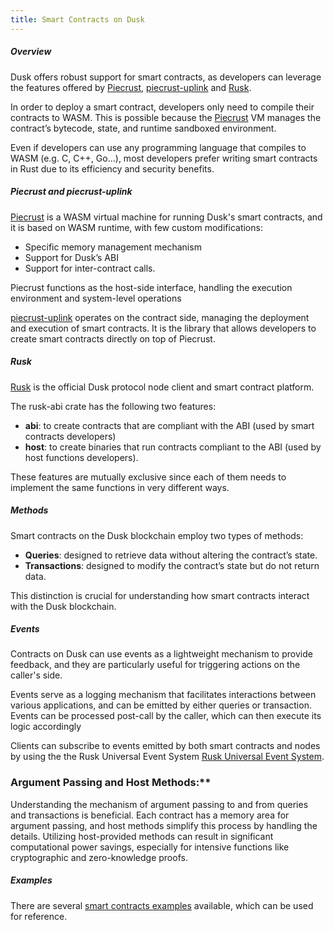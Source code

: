 ```yaml
---
title: Smart Contracts on Dusk
---
```



##### Overview


Dusk offers robust support for smart contracts, as developers can leverage the features offered by <a href="https://github.com/dusk-network/piecrust" target="_blank" >Piecrust</a>, <a href="https://github.com/dusk-network/piecrust/blob/main/piecrust-uplink/README.md" target="_blank" >piecrust-uplink</a>  and  <a href="https://github.com/dusk-network/rusk" target="_blank" >Rusk</a>.

In order to deploy a smart contract, developers only need to compile their contracts to WASM. This is possible because the <a href="https://github.com/dusk-network/piecrust" target="_blank" >Piecrust</a> VM manages the contract’s bytecode, state, and runtime sandboxed environment.  

Even if developers can use any programming language that compiles to WASM (e.g.  C, C++, Go...), most developers prefer writing smart contracts in Rust due to its efficiency and security benefits.

##### Piecrust and piecrust-uplink

<a href="https://github.com/dusk-network/piecrust" target="_blank" >Piecrust</a> is a WASM virtual machine for running Dusk's smart contracts, and it is based on WASM runtime, with few custom modifications:
- Specific memory management mechanism
- Support for Dusk’s ABI
- Support for inter-contract calls. 

Piecrust functions as the host-side interface, handling the execution environment and system-level operations

<a href="https://github.com/dusk-network/piecrust/blob/main/piecrust-uplink/README.md" target="_blank" >piecrust-uplink</a> operates on the contract side, managing the deployment and execution of smart contracts. It is the library that allows developers to create smart contracts directly on top of Piecrust.

##### Rusk

<a href="https://github.com/dusk-network/rusk" target="_blank" >Rusk</a>  is the official Dusk protocol node client and smart contract platform.

The rusk-abi crate has the following two features: 
- **abi**: to create contracts that are compliant with the ABI (used by smart contracts developers)
- **host**: to create binaries that run contracts compliant to the ABI (used by host functions developers).

These features are mutually exclusive since each of them needs to implement the same functions in very different ways. 


##### Methods

Smart contracts on the Dusk blockchain employ two types of methods: 
- **Queries**: designed to retrieve data without altering the contract’s state.
- **Transactions**: designed to modify the contract’s state but do not return data. 

This distinction is crucial for understanding how smart contracts interact with the Dusk blockchain.


##### Events

Contracts on Dusk can use events as a lightweight mechanism to provide feedback, and they are particularly useful for triggering actions on the caller's side.

Events serve as a logging mechanism that facilitates interactions between various applications, and can be emitted by either queries or transaction. Events can be processed post-call by the caller, which can then execute its logic accordingly

Clients can subscribe to events emitted by both smart contracts and nodes by using the the Rusk Universal Event System <a href="https://github.com/dusk-network/rusk/wiki/RUES-(Rusk-Universal-Event-System)" target="_blank" >Rusk Universal Event System</a>.

### Argument Passing and Host Methods:**  
Understanding the mechanism of argument passing to and from queries and transactions is beneficial. Each contract has a memory area for argument passing, and host methods simplify this process by handling the details. Utilizing host-provided methods can result in significant computational power savings, especially for intensive functions like cryptographic and zero-knowledge proofs.



##### Examples

There are several <a href="https://github.com/dusk-network/piecrust/tree/main/contracts" target="_blank" >smart contracts examples</a> available, which can be used for reference.